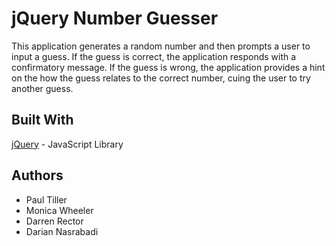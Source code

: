 # jQuery Number Guesser

This application generates a random number and then prompts a user to input a guess. If the guess is correct, the application responds with a confirmatory message. If the guess is wrong, the application provides a hint on the how the guess relates to the correct number, cuing the user to try another guess.

## Built With

[jQuery](https://jquery.com/) - JavaScript Library

## Authors

* Paul Tiller
* Monica Wheeler
* Darren Rector
* Darian Nasrabadi